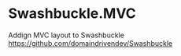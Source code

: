 # Swashbuckle.MVC
Addign MVC layout to Swashbuckle  <https://github.com/domaindrivendev/Swashbuckle>
